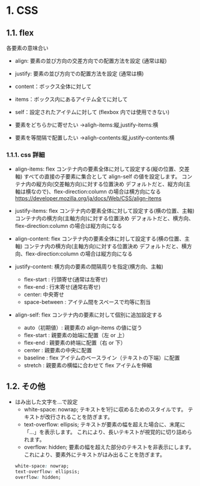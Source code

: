 # 1. CSS

## 1.1. flex

各要素の意味合い

- align: 要素の並び方向の交差方向での配置方法を設定 (通常は縦)
- justify: 要素の並び方向での配置方法を設定 (通常は横)

- content：ボックス全体に対して
- items：ボックス内にあるアイテム全てに対して
- self：設定されたアイテムに対して (flexbox 内では使用できない)

- 要素をどちらかに寄せたい
  →aligh-items:縦,justify-items:横
- 要素を等間隔で配置したい
  →aligh-contents:縦,justify-contents:横

### 1.1.1. css 詳細

- align-items: flex コンテナ内の要素全体に対して設定する(縦の位置、交差軸)
  すべての直接の子要素に集合として align-self の値を設定します。
  コンテナ内の縦方向(交差軸方向)に対する位置決め
  デフォルトだと、縦方向(主軸は横なので)、flex-direction:column の場合は横方向になる
  https://developer.mozilla.org/ja/docs/Web/CSS/align-items

- justify-items: flex コンテナ内の要素全体に対して設定する(横の位置、主軸)
  コンテナ内の横方向(主軸方向)に対する位置決め
  デフォルトだと、横方向、flex-direction:column の場合は縦方向になる

- align-content: flex コンテナ内の要素全体に対して設定する(横の位置、主軸)
  コンテナ内の横方向(主軸方向)に対する位置決め
  デフォルトだと、横方向、flex-direction:column の場合は縦方向になる

- justify-content: 横方向の要素の間隔周りを指定(横方向、主軸)
  - flex-start : 行頭寄せ(通常は左寄せ)
  - flex-end : 行末寄せ(通常右寄せ)
  - center: 中央寄せ
  - space-between : アイテム間をスペースで均等に割当

- align-self: flex コンテナ内の要素に対して個別に追加設定する
  - auto（初期値）: 親要素の align-items の値に従う
  - flex-start : 親要素の始端に配置（左 or 上）
  - flex-end : 親要素の終端に配置（右 or 下）
  - center : 親要素の中央に配置
  - baseline : flex アイテムのベースライン（テキストの下端）に配置
  - stretch : 親要素の横幅に合わせて flex アイテムを伸縮

## 1.2. その他

- はみ出した文字を...で設定
  - white-space: nowrap;
    テキストを1行に収めるためのスタイルです。
    テキストが改行されることを防ぎます。
  - text-overflow: ellipsis;
    テキストが要素の幅を超えた場合に、末尾に「...」を表示します。
    これにより、長いテキストが視覚的に切り詰められます。
  - overflow: hidden;
    要素の幅を超えた部分のテキストを非表示にします。
    これにより、要素外にテキストがはみ出ることを防ぎます。
  ```css
  white-space: nowrap;
  text-overflow: ellipsis;
  overflow: hidden;
  ```
